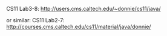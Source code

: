 CS11 Lab3-8:
http://users.cms.caltech.edu/~donnie/cs11/java/

or similar:
CS11 Lab2-7:
http://courses.cms.caltech.edu/cs11/material/java/donnie/
